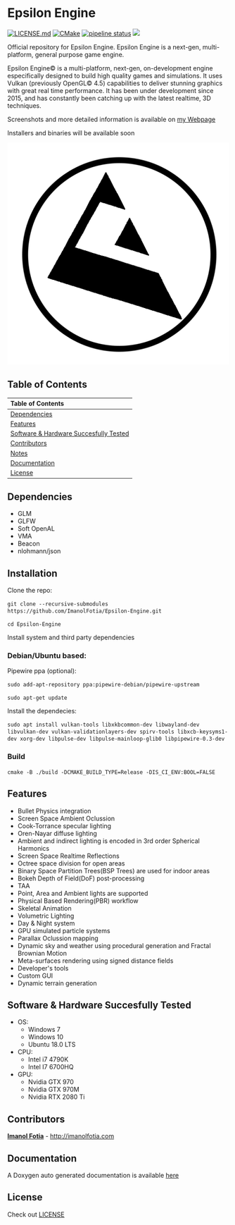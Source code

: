 # Epsilon Engine
[![LICENSE.md](https://img.shields.io/badge/License-EULA-blue.svg)](LICENSE.md)
[![CMake](https://github.com/ImanolFotia/Epsilon-Engine/actions/workflows/cmake.yml/badge.svg)](https://github.com/ImanolFotia/Epsilon-Engine/actions/workflows/cmake.yml)
[![pipeline status](https://gitlab.com/Difima/Epsilon-Engine/badges/master/pipeline.svg)](https://gitlab.com/Difima/Epsilon-Engine/-/commits/master)
![](https://img.shields.io/badge/platforms-Windows%20%7C%20Linux-orange)

Official repository for Epsilon Engine.
Epsilon Engine is a next-gen, multi-platform, general purpose game engine.

Epsilon Engine© is a multi-platform, next-gen, on-development engine especifically designed to build high quality games and simulations. It uses Vulkan (previously OpenGL© 4.5) capabilities to deliver stunning graphics with great real time performance. It has been under development since 2015, and has constantly been catching up with the latest realtime, 3D techniques.

Screenshots and more detailed information is available on [my Webpage](http://imanolfotia.com/epsilon_engine)

Installers and binaries will be available soon

![](https://raw.githubusercontent.com/ImanolFotia/Epsilon-Engine/master/media/Epsilon%20LOGO3.png)

## Table of Contents

| Table of Contents | 
| :--- |
| [Dependencies](#dependencies) | 
| [Features](#features)| 
| [Software & Hardware Succesfully Tested](#software_and_hardware_succesfully_tested)| 
| [Contributors](#contributors)|  
| [Notes](#notes)| 
| [Documentation](#documentation)| 
| [License](#license)| 

<a name="dependencies"> </a>
## Dependencies 

* GLM 
* GLFW 
* Soft OpenAL
* VMA
* Beacon
* nlohmann/json


<a name="installation"></a>
## Installation

Clone the repo:

```
git clone --recursive-submodules https://github.com/ImanolFotia/Epsilon-Engine.git
```

```
cd Epsilon-Engine
```

Install system and third party dependencies

### Debian/Ubuntu based:  

Pipewire ppa (optional):  

```
sudo add-apt-repository ppa:pipewire-debian/pipewire-upstream
```

```
sudo apt-get update
```

Install the dependecies:  
```
sudo apt install vulkan-tools libxkbcommon-dev libwayland-dev libvulkan-dev vulkan-validationlayers-dev spirv-tools libxcb-keysyms1-dev xorg-dev libpulse-dev libpulse-mainloop-glib0 libpipewire-0.3-dev
```

### Build
```
cmake -B ./build -DCMAKE_BUILD_TYPE=Release -DIS_CI_ENV:BOOL=FALSE
```

<a name="features"></a>
## Features 

* Bullet Physics integration
* Screen Space Ambient Oclussion
* Cook-Torrance specular lighting
* Oren-Nayar diffuse lighting
* Ambient and indirect lighting is encoded in 3rd order Spherical Harmonics
* Screen Space Realtime Reflections
* Octree space division for open areas
* Binary Space Partition Trees(BSP Trees) are used for indoor areas
* Bokeh Depth of Field(DoF) post-processing
* TAA
* Point, Area and Ambient lights are supported
* Physical Based Rendering(PBR) workflow
* Skeletal Animation
* Volumetric Lighting
* Day & Night system
* GPU simulated particle systems
* Parallax Oclussion mapping
* Dynamic sky and weather using procedural generation and Fractal Brownian Motion
* Meta-surfaces rendering using signed distance fields
* Developer's tools
* Custom GUI
* Dynamic terrain generation

<a name="software_and_hardware_succesfully_tested"></a>
## Software & Hardware Succesfully Tested 
* OS: 
  * Windows 7 
  * Windows 10 
  * Ubuntu 18.0 LTS
* CPU: 
  * Intel i7 4790K 
  * Intel I7 6700HQ
* GPU: 
  * Nvidia GTX 970 
  * Nvidia GTX 970M
  * Nvidia RTX 2080 Ti

<a name="contributors"></a>
## Contributors 

**[Imanol Fotia](https://github.com/ImanolFotia)** - http://imanolfotia.com

<a name="documentation"></a>
## Documentation
A Doxygen auto generated documentation is available [here](http://imanolfotia.com/epsilon-documentation/html)

<a name="license"></a>
## License

Check out [LICENSE](LICENSE.md)
